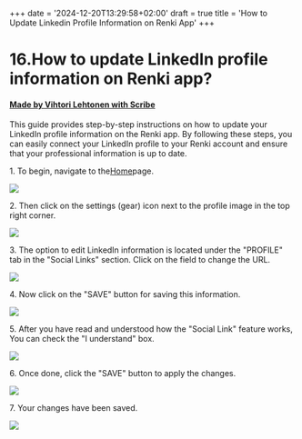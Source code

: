 +++
date = '2024-12-20T13:29:58+02:00'
draft = true
title = 'How to Update Linkedin Profile Information on Renki App'
+++

# 16.How to update LinkedIn profile information on Renki app?
#### [Made by Vihtori Lehtonen with Scribe](https://scribehow.com/shared/16How_to_update_LinkedIn_profile_information_on_Renki_app__26RSBHiPQC-vOQXvLG7bUA)
This guide provides step-by-step instructions on how to update your LinkedIn profile information on the Renki app. By following these steps, you can easily connect your LinkedIn profile to your Renki account and ensure that your professional information is up to date.

1\. To begin, navigate to the[Home](https://demo.eu.renki.app/)page.

![](https://ajeuwbhvhr.cloudimg.io/colony-recorder.s3.amazonaws.com/files/2024-04-16/e540b994-34d1-4270-8f53-65cdf91673e9/ascreenshot.jpeg?tl_px=0,72&br_px=859,553&force_format=jpeg&q=100&width=860&wat_scale=76&wat=1&wat_opacity=0.7&wat_gravity=northwest&wat_url=https://colony-recorder.s3.us-west-1.amazonaws.com/images/watermarks/FB923C_standard.png&wat_pad=40,212)


2\. Then click on the settings (gear) icon next to the profile image in the top right corner.

![](https://ajeuwbhvhr.cloudimg.io/colony-recorder.s3.amazonaws.com/files/2024-04-16/8471310c-6046-4a98-bc24-d79baddb4573/ascreenshot.jpeg?tl_px=1060,0&br_px=1920,480&force_format=jpeg&q=100&width=860&wat_scale=76&wat=1&wat_opacity=0.7&wat_gravity=northwest&wat_url=https://colony-recorder.s3.us-west-1.amazonaws.com/images/watermarks/FB923C_standard.png&wat_pad=712,6)


3\. The option to edit LinkedIn information is located under the "PROFILE" tab in the "Social Links" section. Click on the field to change the URL.

![](https://ajeuwbhvhr.cloudimg.io/colony-recorder.s3.amazonaws.com/files/2024-04-16/1ace3c81-e580-4bbe-91e2-46c647d5fc03/ascreenshot.jpeg?tl_px=200,0&br_px=1920,961&force_format=jpeg&q=100&width=1120.0&wat=1&wat_opacity=0.7&wat_gravity=northwest&wat_url=https://colony-recorder.s3.us-west-1.amazonaws.com/images/watermarks/FB923C_standard.png&wat_pad=946,125)


4\. Now click on the "SAVE" button for saving this information.

![](https://ajeuwbhvhr.cloudimg.io/colony-recorder.s3.amazonaws.com/files/2024-04-16/90075084-c4aa-4155-9a2a-128931534319/ascreenshot.jpeg?tl_px=544,176&br_px=1920,945&force_format=jpeg&q=100&width=1120.0&wat=1&wat_opacity=0.7&wat_gravity=northwest&wat_url=https://colony-recorder.s3.us-west-1.amazonaws.com/images/watermarks/FB923C_standard.png&wat_pad=771,276)


5\. After you have read and understood how the "Social Link" feature works, You can check the "I understand" box.

![](https://ajeuwbhvhr.cloudimg.io/colony-recorder.s3.amazonaws.com/files/2024-04-16/231ff624-bf4d-4f95-af84-a11afea2fad8/ascreenshot.jpeg?tl_px=544,189&br_px=1920,958&force_format=jpeg&q=100&width=1120.0&wat=1&wat_opacity=0.7&wat_gravity=northwest&wat_url=https://colony-recorder.s3.us-west-1.amazonaws.com/images/watermarks/FB923C_standard.png&wat_pad=524,277)


6\. Once done, click the "SAVE" button to apply the changes.

![](https://ajeuwbhvhr.cloudimg.io/colony-recorder.s3.amazonaws.com/files/2024-04-17/617c1b1d-6852-4e58-9263-864e8b286670/user_cropped_screenshot.jpeg?tl_px=0,0&br_px=1044,682&force_format=jpeg&q=100&width=1120.0&wat=1&wat_opacity=0.7&wat_gravity=northwest&wat_url=https://colony-recorder.s3.us-west-1.amazonaws.com/images/watermarks/FB923C_standard.png&wat_pad=990,570)


7\. Your changes have been saved.

![](https://ajeuwbhvhr.cloudimg.io/colony-recorder.s3.amazonaws.com/files/2024-05-08/65691f93-41f2-4619-9894-18a365dbca59/screenshot.jpeg?tl_px=420,0&br_px=2140,917&force_format=jpeg&q=100&width=1120.0)